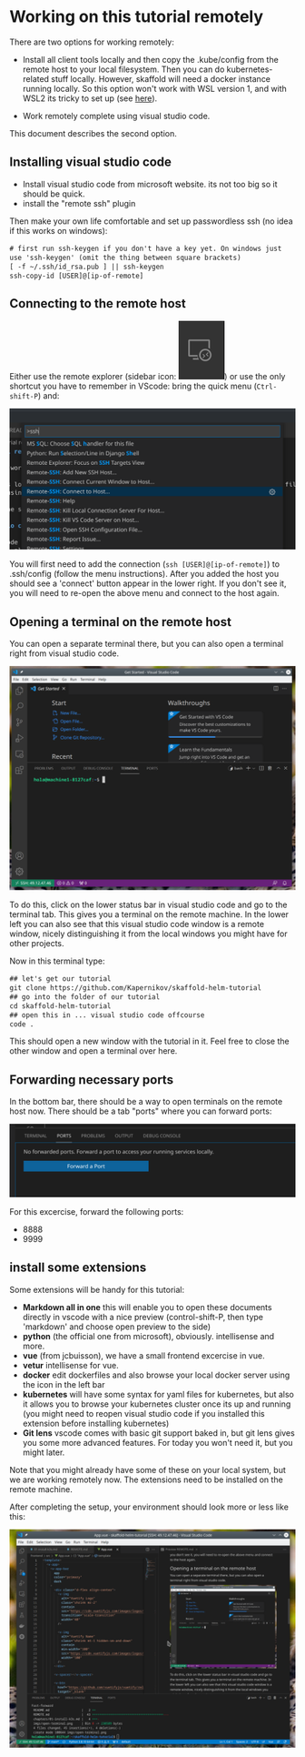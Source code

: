 # Working on this tutorial remotely

There are two options for working remotely:

* Install all client tools locally and then copy the .kube/config from the remote host to your local filesystem. Then you can do kubernetes-related stuff locally. However, skaffold will need a docker instance running locally. So this option won't work with WSL version 1, and with WSL2 its tricky to set up (see [here](README-WSL2.md)).

* Work remotely complete using visual studio code.

This document describes the second option.

## Installing visual studio code

* Install visual studio code from microsoft website. its not too big so it should be quick.
* install the "remote ssh" plugin

Then make your own life comfortable and set up passwordless ssh (no idea if this works on windows):

```shell
# first run ssh-keygen if you don't have a key yet. On windows just use 'ssh-keygen' (omit the thing between square brackets)
[ -f ~/.ssh/id_rsa.pub ] || ssh-keygen
ssh-copy-id [USER]@[ip-of-remote]
```

## Connecting to the remote host

Either use the remote explorer (sidebar icon: ![sidebar icon](imgs/vscode-remote-explorer.png "screenshot")) or use the only shortcut you have to remember in VScode: bring the quick menu (`Ctrl-shift-P`) and:

![connect to ssh](imgs/vscode-quickmenu.png "screenshot of quick menu")

You will first need to add the connection (`ssh [USER]@[ip-of-remote]`) to .ssh/config (follow the menu instructions). After you added the host you should see a 'connect' button appear in the lower right. If you don't see it, you will need to re-open the above menu and connect to the host again.

## Opening a terminal on the remote host

You can open a separate terminal there, but you can also open a terminal right from visual studio code.

![open a terminal](imgs/open-terminal.png "screenshot of terminal")

To do this, click on the lower status bar in visual studio code and go to the terminal tab. This gives you a terminal on the remote machine. In the lower left you can also see that this visual studio code window is a remote window, nicely distinguishing it from the local windows you might have for other projects.

Now in this terminal type:

```shell
## let's get our tutorial
git clone https://github.com/Kapernikov/skaffold-helm-tutorial
## go into the folder of our tutorial
cd skaffold-helm-tutorial
## open this in ... visual studio code offcourse
code .
```

This should open a new window with the tutorial in it. Feel free to close the other window and open a terminal over here.


## Forwarding necessary ports

In the bottom bar, there should be a way to open terminals on the remote host now. There should be a tab "ports" where you can forward ports:

![Port forwarding in VS code](imgs/port-forward-vscode.png "screenshot")

For this excercise, forward the following ports:

* 8888
* 9999

## install some extensions

Some extensions will be handy for this tutorial:

* **Markdown all in one** this will enable you to open these documents directly in vscode with a nice preview (control-shift-P, then type 'markdown' and choose open preview to the side)
* **python** (the official one from microsoft), obviously. intellisense and more.
* **vue** (from jcbuisson), we have a small frontend excercise in vue.
* **vetur** intellisense for vue.
* **docker** edit dockerfiles and also browse your local docker server using the icon in the left bar
* **kubernetes** will have some syntax for yaml files for kubernetes, but also it allows you to browse your kubernetes cluster once its up and running (you might need to reopen visual studio code if you installed this extension before installing kubernetes)
* **Git lens** vscode comes with basic git support baked in, but git lens gives you some more advanced features. For today you won't need it, but you might later.

Note that you might already have some of these on your local system, but we are working remotely now. The extensions need to be installed on the remote machine.

After completing the setup, your environment should look more or less like this:

![finished remote setup](imgs/full-vscode.png)
